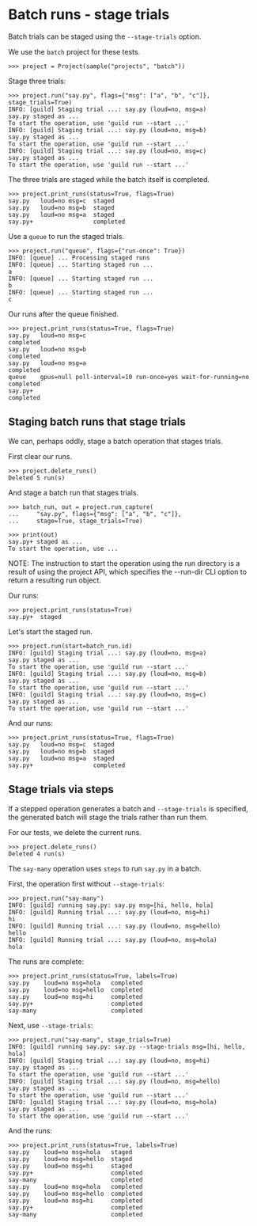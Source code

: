 # Batch runs - stage trials

Batch trials can be staged using the `--stage-trials` option.

We use the `batch` project for these tests.

    >>> project = Project(sample("projects", "batch"))

Stage three trials:

    >>> project.run("say.py", flags={"msg": ["a", "b", "c"]}, stage_trials=True)
    INFO: [guild] Staging trial ...: say.py (loud=no, msg=a)
    say.py staged as ...
    To start the operation, use 'guild run --start ...'
    INFO: [guild] Staging trial ...: say.py (loud=no, msg=b)
    say.py staged as ...
    To start the operation, use 'guild run --start ...'
    INFO: [guild] Staging trial ...: say.py (loud=no, msg=c)
    say.py staged as ...
    To start the operation, use 'guild run --start ...'

The three trials are staged while the batch itself is completed.

    >>> project.print_runs(status=True, flags=True)
    say.py   loud=no msg=c  staged
    say.py   loud=no msg=b  staged
    say.py   loud=no msg=a  staged
    say.py+                 completed

Use a `queue` to run the staged trials.

    >>> project.run("queue", flags={"run-once": True})
    INFO: [queue] ... Processing staged runs
    INFO: [queue] ... Starting staged run ...
    a
    INFO: [queue] ... Starting staged run ...
    b
    INFO: [queue] ... Starting staged run ...
    c

Our runs after the queue finished.

    >>> project.print_runs(status=True, flags=True)
    say.py   loud=no msg=c                                                completed
    say.py   loud=no msg=b                                                completed
    say.py   loud=no msg=a                                                completed
    queue    gpus=null poll-interval=10 run-once=yes wait-for-running=no  completed
    say.py+                                                               completed

## Staging batch runs that stage trials

We can, perhaps oddly, stage a batch operation that stages trials.

First clear our runs.

    >>> project.delete_runs()
    Deleted 5 run(s)

And stage a batch run that stages trials.

    >>> batch_run, out = project.run_capture(
    ...     "say.py", flags={"msg": ["a", "b", "c"]},
    ...     stage=True, stage_trials=True)

    >>> print(out)
    say.py+ staged as ...
    To start the operation, use ...

NOTE: The instruction to start the operation using the run directory
is a result of using the project API, which specifies the --run-dir
CLI option to return a resulting run object.

Our runs:

    >>> project.print_runs(status=True)
    say.py+  staged

Let's start the staged run.

    >>> project.run(start=batch_run.id)
    INFO: [guild] Staging trial ...: say.py (loud=no, msg=a)
    say.py staged as ...
    To start the operation, use 'guild run --start ...'
    INFO: [guild] Staging trial ...: say.py (loud=no, msg=b)
    say.py staged as ...
    To start the operation, use 'guild run --start ...'
    INFO: [guild] Staging trial ...: say.py (loud=no, msg=c)
    say.py staged as ...
    To start the operation, use 'guild run --start ...'

And our runs:

    >>> project.print_runs(status=True, flags=True)
    say.py   loud=no msg=c  staged
    say.py   loud=no msg=b  staged
    say.py   loud=no msg=a  staged
    say.py+                 completed

## Stage trials via steps

If a stepped operation generates a batch and `--stage-trials` is
specified, the generated batch will stage the trials rather than run
them.

For our tests, we delete the current runs.

    >>> project.delete_runs()
    Deleted 4 run(s)

The `say-many` operation uses `steps` to run `say.py` in a batch.

First, the operation first without `--stage-trials`:

    >>> project.run("say-many")
    INFO: [guild] running say.py: say.py msg=[hi, hello, hola]
    INFO: [guild] Running trial ...: say.py (loud=no, msg=hi)
    hi
    INFO: [guild] Running trial ...: say.py (loud=no, msg=hello)
    hello
    INFO: [guild] Running trial ...: say.py (loud=no, msg=hola)
    hola

The runs are complete:

    >>> project.print_runs(status=True, labels=True)
    say.py    loud=no msg=hola   completed
    say.py    loud=no msg=hello  completed
    say.py    loud=no msg=hi     completed
    say.py+                      completed
    say-many                     completed

Next, use `--stage-trials`:

    >>> project.run("say-many", stage_trials=True)
    INFO: [guild] running say.py: say.py --stage-trials msg=[hi, hello, hola]
    INFO: [guild] Staging trial ...: say.py (loud=no, msg=hi)
    say.py staged as ...
    To start the operation, use 'guild run --start ...'
    INFO: [guild] Staging trial ...: say.py (loud=no, msg=hello)
    say.py staged as ...
    To start the operation, use 'guild run --start ...'
    INFO: [guild] Staging trial ...: say.py (loud=no, msg=hola)
    say.py staged as ...
    To start the operation, use 'guild run --start ...'

And the runs:

    >>> project.print_runs(status=True, labels=True)
    say.py    loud=no msg=hola   staged
    say.py    loud=no msg=hello  staged
    say.py    loud=no msg=hi     staged
    say.py+                      completed
    say-many                     completed
    say.py    loud=no msg=hola   completed
    say.py    loud=no msg=hello  completed
    say.py    loud=no msg=hi     completed
    say.py+                      completed
    say-many                     completed
